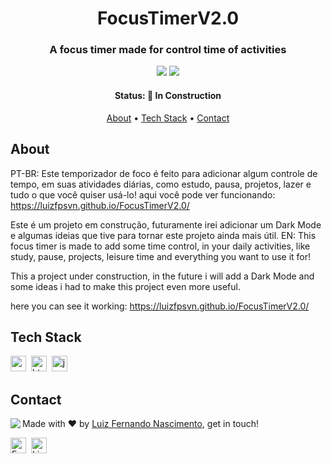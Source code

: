 <h1 align="center">
	FocusTimerV2.0
</h1>

<h3 align="center">
	A focus timer made for control time of activities
</h3>

<p align="center">
	<img src="https://img.shields.io/badge/PRs-welcome-brightgreen.svg?style=flat-square"/>
	<img src="https://img.shields.io/github/languages/count/Luizfpsvn/FocusTimerV2.0?color=green"/>
</p>

<h4 align="center">
	Status: 🚧 In Construction
</h4>

<p align="center">
	<a href="#about">About</a> •
	<a href="#tech-stack">Tech Stack</a> •
	<a href="#contact">Contact</a> 
</p>

## About
PT-BR:
Este temporizador de foco é feito para adicionar algum controle de tempo, em suas atividades diárias, como estudo, pausa, projetos, lazer e tudo o que você quiser usá-lo!
aqui você pode ver funcionando: https://luizfpsvn.github.io/FocusTimerV2.0/

Este é um projeto em construção, futuramente irei adicionar um Dark Mode e algumas ideias que tive para tornar este projeto ainda mais útil.
EN:
This focus timer is made to add some time control, in your daily activities, like study, pause, projects, leisure time and everything you want to use it for!

This a project under construction, in the future i will add a Dark Mode and some ideas i had to make this project even more useful.

here you can see it working: https://luizfpsvn.github.io/FocusTimerV2.0/

## Tech Stack
<img src="https://img.shields.io/badge/Css3-05122A?style=flat&logo=css3" alt="css3 Badge" height="25">&nbsp;
<img src="https://img.shields.io/badge/Html5-05122A?style=flat&logo=html5" alt="html5 Badge" height="25">&nbsp;
<img src="https://img.shields.io/badge/Javascript-05122A?style=flat&logo=javascript" alt="javascript Badge" height="25">&nbsp;

## Contact
<img align="left" src="https://avatars.githubusercontent.com/Luizfpsvn?size=100">

Made with ❤️ by [Luiz Fernando Nascimento](https://github.com/Luizfpsvn), get in touch!

<a href="mailto:luizfernando.cg@hotmail.com" target="_blank"><img src="https://img.shields.io/badge/Email-D14836?style=flat&logo=gmail&logoColor=white" alt="Email Badge" height="25"></a>&nbsp;
<a href="https://www.linkedin.com/in/luiz-f-nascimento/" target="_blank"><img src="https://img.shields.io/badge/Linkedin-0077B5?style=flat&logo=linkedin&logoColor=white" alt="LinkedIn Badge" height="25"></a>&nbsp;

<br clear="left"/>
